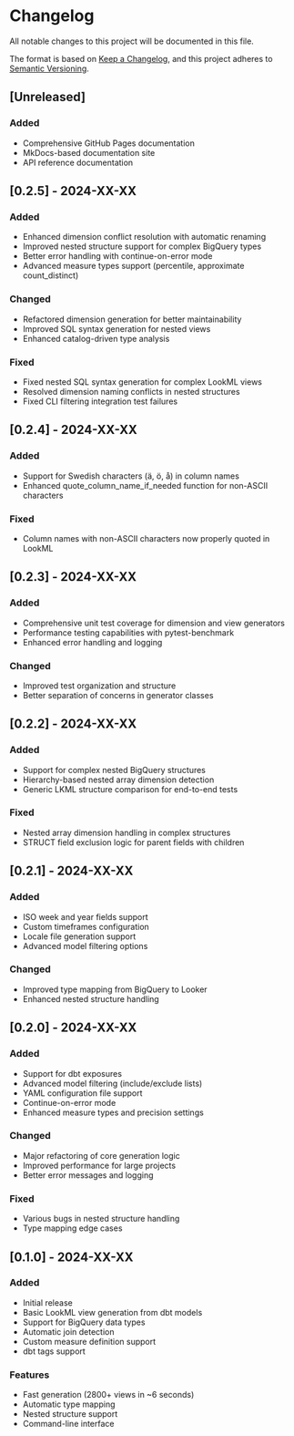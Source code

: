 # Changelog

All notable changes to this project will be documented in this file.

The format is based on [Keep a Changelog](https://keepachangelog.com/en/1.0.0/),
and this project adheres to [Semantic Versioning](https://semver.org/spec/v2.0.0.html).

## [Unreleased]

### Added
- Comprehensive GitHub Pages documentation
- MkDocs-based documentation site
- API reference documentation

## [0.2.5] - 2024-XX-XX

### Added
- Enhanced dimension conflict resolution with automatic renaming
- Improved nested structure support for complex BigQuery types
- Better error handling with continue-on-error mode
- Advanced measure types support (percentile, approximate count_distinct)

### Changed
- Refactored dimension generation for better maintainability
- Improved SQL syntax generation for nested views
- Enhanced catalog-driven type analysis

### Fixed
- Fixed nested SQL syntax generation for complex LookML views
- Resolved dimension naming conflicts in nested structures
- Fixed CLI filtering integration test failures

## [0.2.4] - 2024-XX-XX

### Added
- Support for Swedish characters (ä, ö, å) in column names
- Enhanced quote_column_name_if_needed function for non-ASCII characters

### Fixed
- Column names with non-ASCII characters now properly quoted in LookML

## [0.2.3] - 2024-XX-XX

### Added
- Comprehensive unit test coverage for dimension and view generators
- Performance testing capabilities with pytest-benchmark
- Enhanced error handling and logging

### Changed
- Improved test organization and structure
- Better separation of concerns in generator classes

## [0.2.2] - 2024-XX-XX

### Added
- Support for complex nested BigQuery structures
- Hierarchy-based nested array dimension detection
- Generic LKML structure comparison for end-to-end tests

### Fixed
- Nested array dimension handling in complex structures
- STRUCT field exclusion logic for parent fields with children

## [0.2.1] - 2024-XX-XX

### Added
- ISO week and year fields support
- Custom timeframes configuration
- Locale file generation support
- Advanced model filtering options

### Changed
- Improved type mapping from BigQuery to Looker
- Enhanced nested structure handling

## [0.2.0] - 2024-XX-XX

### Added
- Support for dbt exposures
- Advanced model filtering (include/exclude lists)
- YAML configuration file support
- Continue-on-error mode
- Enhanced measure types and precision settings

### Changed
- Major refactoring of core generation logic
- Improved performance for large projects
- Better error messages and logging

### Fixed
- Various bugs in nested structure handling
- Type mapping edge cases

## [0.1.0] - 2024-XX-XX

### Added
- Initial release
- Basic LookML view generation from dbt models
- Support for BigQuery data types
- Automatic join detection
- Custom measure definition support
- dbt tags support

### Features
- Fast generation (2800+ views in ~6 seconds)
- Automatic type mapping
- Nested structure support
- Command-line interface
